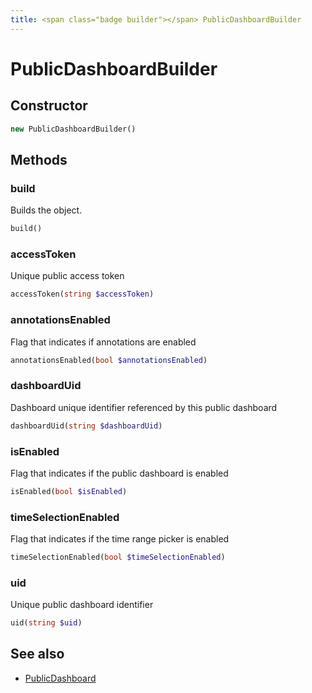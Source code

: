 ```yaml
---
title: <span class="badge builder"></span> PublicDashboardBuilder
---
```

# <span class="badge builder"></span> PublicDashboardBuilder

## Constructor

```php
new PublicDashboardBuilder()
```
## Methods

### <span class="badge object-method"></span> build

Builds the object.

```php
build()
```

### <span class="badge object-method"></span> accessToken

Unique public access token

```php
accessToken(string $accessToken)
```

### <span class="badge object-method"></span> annotationsEnabled

Flag that indicates if annotations are enabled

```php
annotationsEnabled(bool $annotationsEnabled)
```

### <span class="badge object-method"></span> dashboardUid

Dashboard unique identifier referenced by this public dashboard

```php
dashboardUid(string $dashboardUid)
```

### <span class="badge object-method"></span> isEnabled

Flag that indicates if the public dashboard is enabled

```php
isEnabled(bool $isEnabled)
```

### <span class="badge object-method"></span> timeSelectionEnabled

Flag that indicates if the time range picker is enabled

```php
timeSelectionEnabled(bool $timeSelectionEnabled)
```

### <span class="badge object-method"></span> uid

Unique public dashboard identifier

```php
uid(string $uid)
```

## See also

 * <span class="badge object-type-class"></span> [PublicDashboard](./object-PublicDashboard.md)

